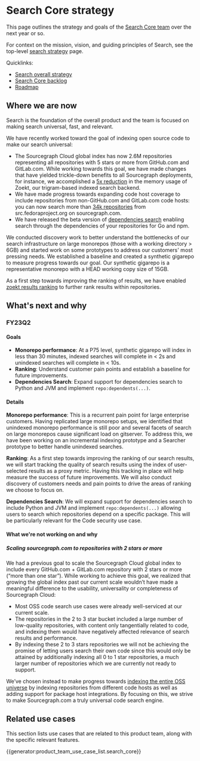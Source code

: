 # Search Core strategy

This page outlines the strategy and goals of the [Search Core team](../../../../departments/engineering/dev/code-graph/search/core.md) over the next year or so.

For context on the mission, vision, and guiding principles of Search, see the top-level [search strategy](index.md) page.

Quicklinks:

- [Search overall strategy](../index.md)
- [Search Core backlog](https://github.com/sourcegraph/sourcegraph/issues?q=is%3Aopen+is%3Aissue+label%3Ateam%2Fsearch-core)
- [Roadmap](https://github.com/orgs/sourcegraph/projects/214/views/21?filterQuery=quarter%3A%22FY23+Q2%22+owning-team%3A%22Search+core%22+)

## Where we are now

Search is the foundation of the overall product and the team is focused on making search universal, fast, and relevant.

We have recently worked toward the goal of indexing open source code to make our search universal:

- The Sourcegraph Cloud global index has now 2.6M repositories representing all repositories with 5 stars or more from GitHub.com and GitLab.com. While working towards this goal, we have made changes that have yielded trickle-down benefits to all Sourcegraph deployments, for instance, we accomplished a [5x reduction](https://about.sourcegraph.com/blog/zoekt-memory-optimizations-for-sourcegraph-cloud/) in the memory usage of Zoekt, our trigram-based indexed search backend.
- We have made progress towards expanding code host coverage to include repositories from non-GitHub.com and GitLab.com code hosts: you can now search more than [34k repositories](https://sourcegraph.com/search?q=context:global+r:%5Esrc%5C.fedoraproject%5C.org/+type:repo+count:all&patternType=literal) from src.fedoraproject.org on sourcegraph.com.
- We have released the beta version of [dependencies search](https://docs.sourcegraph.com/code_search/how-to/dependencies_search) enabling search through the dependencies of your repositories for Go and npm.

We conducted discovery work to better understand the bottlenecks of our search infrastructure on large monorepos (those with a working directory > 6GB) and started work on some prototypes to address our customers' most pressing needs. We established a baseline and created a synthetic gigarepo to measure progress towards our goal. Our synthetic gigarepo is a representative monorepo with a HEAD working copy size of 15GB.

As a first step towards improving the ranking of results, we have enabled [zoekt results ranking](https://docs.sourcegraph.com/dev/background-information/architecture/indexed-ranking#result-ranking) to further rank results within repositories.

## What's next and why

### FY23Q2

#### Goals

- **Monorepo performance**: At a P75 level, synthetic gigarepo will index in less than 30 minutes, indexed searches will complete in < 2s and unindexed searches will complete in < 10s.
- **Ranking**: Understand customer pain points and establish a baseline for future improvements.
- **Dependencies Search**: Expand support for dependencies search to Python and JVM and implement `repo:dependents(...)`.

#### Details

**Monorepo performance**: This is a recurrent pain point for large enterprise customers. Having replicated large monorepo setups, we identified that unindexed monorepo performance is still poor and several facets of search on large monorepos cause significant load on gitserver. To address this, we have been working on an incremental indexing prototype and a Searcher prototype to better handle unindexed searches.

**Ranking**: As a first step towards improving the ranking of our search results, we will start tracking the quality of search results using the index of user-selected results as a proxy metric. Having this tracking in place will help measure the success of future improvements. We will also conduct discovery of customers needs and pain points to drive the areas of ranking we choose to focus on.

**Dependencies Search**: We will expand support for dependencies search to include Python and JVM and implement `repo:dependents(...)` allowing users to search which repositories depend on a specific package. This will be particularly relevant for the Code security use case.

#### What we're not working on and why

##### Scaling sourcegraph.com to repositories with 2 stars or more

We had a previous goal to scale the Sourcegraph Cloud global index to include every GitHub.com + GitLab.com repository with 2 stars or more (“more than one star”). While working to achieve this goal, we realized that growing the global index past our current scale wouldn’t have made a meaningful difference to the usability, universality or completeness of Sourcegraph Cloud:

- Most OSS code search use cases were already well-serviced at our current scale.
- The repositories in the 2 to 3 star bucket included a large number of low-quality repositories, with content only tangentially related to code, and indexing them would have negatively affected relevance of search results and performance.
- By indexing these 2 to 3 stars repositories we will not be achieving the promise of letting users search their own code since this would only be attained by additionally indexing all 0 to 1 star repositories, a much larger number of repositories which we are currently not ready to support.

We’ve chosen instead to make progress towards [indexing the entire OSS universe](https://about.sourcegraph.com/blog/why-index-the-oss-universe/) by indexing repositories from different code hosts as well as adding support for package host integrations. By focusing on this, we strive to make Sourcegraph.com a truly universal code search engine.

## Related use cases

This section lists use cases that are related to this product team, along with the specific relevant features.

{{generator:product_team_use_case_list.search_core}}
